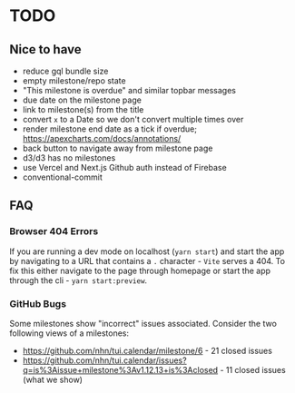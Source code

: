 # TODO

## Nice to have

- reduce gql bundle size
- empty milestone/repo state
- "This milestone is overdue" and similar topbar messages
- due date on the milestone page
- link to milestone(s) from the title
- convert `x` to a Date so we don't convert multiple times over
- render milestone end date as a tick if overdue; https://apexcharts.com/docs/annotations/
- back button to navigate away from milestone page
- d3/d3 has no milestones
- use Vercel and Next.js Github auth instead of Firebase
- conventional-commit

## FAQ

### Browser 404 Errors

If you are running a dev mode on localhost (`yarn start`) and start the app by navigating to a URL that contains a `.` character - `Vite` serves a 404. To fix this either navigate to the page through homepage or start the app through the cli - `yarn start:preview`.

### GitHub Bugs

Some milestones show "incorrect" issues associated. Consider the two following views of a milestones:

- https://github.com/nhn/tui.calendar/milestone/6 - 21 closed issues
- https://github.com/nhn/tui.calendar/issues?q=is%3Aissue+milestone%3Av1.12.13+is%3Aclosed - 11 closed issues (what we show)
